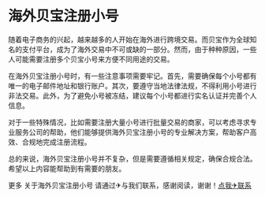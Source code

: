 # 海外贝宝注册小号

随着电子商务的兴起，越来越多的人开始在海外进行跨境交易。而贝宝作为全球知名的支付平台，成为了海外交易中不可或缺的一部分。然而，由于种种原因，一些人可能需要注册多个贝宝小号来方便不同用途的交易。

在海外贝宝注册小号时，有一些注意事项需要牢记。首先，需要确保每个小号都有唯一的电子邮件地址和银行账户。其次，要遵守当地法律法规，不得利用小号进行非法交易。此外，为了避免小号被冻结，建议每个小号都进行实名认证并完善个人信息。

对于一些特殊情况，比如需要注册大量小号进行批量交易的商家，可以考虑寻求专业服务公司的帮助，他们能够提供海外贝宝注册小号的专业解决方案，帮助客户高效、合规地完成注册流程。

总的来说，海外贝宝注册小号并不复杂，但是需要遵循相关规定，确保合规合法。希望以上内容能帮助到有需要的朋友。

更多 关于海外贝宝注册小号 请通过✈与我们联系，感谢阅读，谢谢！[点我✈联系](https://a.k02.cc)